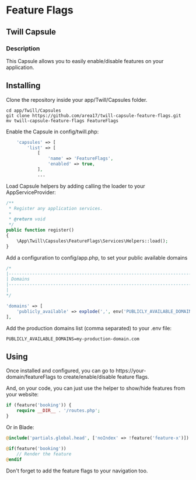 # Feature Flags
## Twill Capsule

### Description

This Capsule allows you to easily enable/disable features on your application.

## Installing

Clone the repository inside your app/Twill/Capsules folder. 

```
cd app/Twill/Capsules
git clone https://github.com/area17/twill-capsule-feature-flags.git
mv twill-capsule-feature-flags FeatureFlags
```

Enable the Capsule in config/twill.php:

``` php
    'capsules' => [
        'list' => [
            [
                'name' => 'FeatureFlags',
                'enabled' => true,
            ],
            ...
```

Load Capsule helpers by adding calling the loader to your AppServiceProvider:

``` php
/**
 * Register any application services.
 *
 * @return void
 */
public function register()
{
    \App\Twill\Capsules\FeatureFlags\Services\Helpers::load();
}
```

Add a configuration to config/app.php, to set your public available domains

``` php 
/*
|--------------------------------------------------------------------------
| Domains
|--------------------------------------------------------------------------
|
*/

'domains' => [
    'publicly_available' => explode(',', env('PUBLICLY_AVAILABLE_DOMAINS')),
],
```
 
Add the production domains list (comma separated) to your .env file:

``` 
PUBLICLY_AVAILABLE_DOMAINS=my-production-domain.com
```  

## Using

Once installed and configured, you can go to https://your-domain/featureFlags to create/enable/disable feature flags.

And, on your code, you can just use the helper to show/hide features from your website:

``` php 
if (feature('booking')) {
    require __DIR__ . '/routes.php';
}
```

Or in Blade:

``` php 
@include('partials.global.head', ['noIndex' => !feature('feature-x')])

@if(feature('booking'))
    // Render the feature
@endif
```

Don't forget to add the feature flags to your navigation too.
